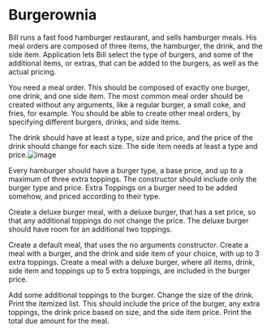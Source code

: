 # Burgerownia
Bill runs a fast food hamburger restaurant, and sells hamburger meals.
His meal orders are composed of three items, the hamburger, the drink, and the side item.
Application lets Bill select the type of burgers, and some of the additional items, or extras, that can be added to the burgers, as well as the actual pricing.

You need a meal order. This should be composed of exactly one burger, one drink, and one side item.
The most common meal order should be created without any arguments, like a regular burger, a small coke, and fries, for example.
You should be able to create other meal orders, by specifying different burgers, drinks, and side items.

The drink should have at least a type, size and price, and the price of the drink should change for each size.
The side item needs at least a type and price.![image](https://user-images.githubusercontent.com/92219325/229368558-32b09996-f755-4a73-a0b7-5bf2b094bb5c.png)

Every hamburger should have a burger type, a base price, and up to a maximum of three extra toppings.
The constructor should include only the burger type and price.
Extra Toppings on a burger need to be added somehow, and priced according to their type.

Create a deluxe burger meal, with a deluxe burger, that has a set price, so that any additional toppings do not change the price.
The deluxe burger should have room for an additional two toppings.

Create a default meal, that uses the no arguments constructor.
Create a meal with a burger, and the drink and side item of your choice, with up to 3 extra toppings.
Create a meal with a deluxe burger, where all items, drink, side item and toppings up to 5 extra toppings, are included in the burger price.

Add some additional toppings to the burger.
Change the size of the drink.
Print the itemized list. This should include the price of the burger, any extra toppings, the drink price based on size, and the side item price.
Print the total due amount for the meal.
